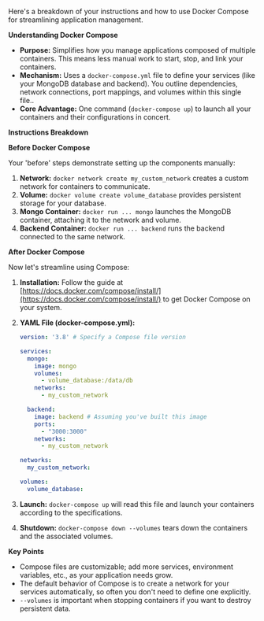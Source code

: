 Here's a breakdown of your instructions and how to use Docker Compose for streamlining application management.

**Understanding Docker Compose**

* **Purpose:** Simplifies how you manage applications composed of multiple containers. This means less manual work to start, stop, and link your containers.
* **Mechanism:** Uses a `docker-compose.yml` file to define your services (like your MongoDB database and backend). You outline dependencies, network connections, port mappings, and volumes within this single file..
* **Core Advantage:** One command (`docker-compose up`) to launch all your containers and their configurations in concert.

**Instructions Breakdown**

**Before Docker Compose**

Your 'before' steps demonstrate setting up the components manually:

1. **Network:** `docker network create my_custom_network` creates a custom network for containers to communicate.
2. **Volume:**  `docker volume create volume_database` provides persistent storage for your database.
3. **Mongo Container:** `docker run ... mongo` launches the MongoDB container, attaching it to the network and volume.
4. **Backend Container:** `docker run ... backend` runs the backend connected to the same network.

**After Docker Compose**

Now let's streamline using Compose:

1. **Installation:** Follow the guide at [https://docs.docker.com/compose/install/](https://docs.docker.com/compose/install/) to get Docker Compose on your system.

2. **YAML File (docker-compose.yml):** 

   ```yaml
   version: '3.8' # Specify a Compose file version

   services:
     mongo:
       image: mongo
       volumes: 
         - volume_database:/data/db
       networks:
         - my_custom_network

     backend:
       image: backend # Assuming you've built this image
       ports:
         - "3000:3000"
       networks:
         - my_custom_network

   networks:
     my_custom_network:

   volumes:
     volume_database:
   ```

3. **Launch:** `docker-compose up` will read this file and launch your containers according to the specifications.
4. **Shutdown:** `docker-compose down --volumes` tears down the containers and the associated volumes.

**Key Points**

* Compose files are customizable; add more services, environment variables, etc., as your application needs grow.
* The default behavior of Compose is to create a network for your services automatically, so often you don't need to define one explicitly.  
* `--volumes` is important when stopping containers if you want to destroy persistent data.